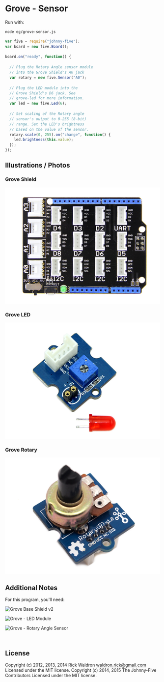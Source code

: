 <!--remove-start-->

# Grove - Sensor

<!--remove-end-->








Run with:
```bash
node eg/grove-sensor.js
```


```javascript
var five = require("johnny-five");
var board = new five.Board();

board.on("ready", function() {

  // Plug the Rotary Angle sensor module
  // into the Grove Shield's A0 jack
  var rotary = new five.Sensor("A0");

  // Plug the LED module into the
  // Grove Shield's D6 jack. See
  // grove-led for more information.
  var led = new five.Led(6);

  // Set scaling of the Rotary angle
  // sensor's output to 0-255 (8-bit)
  // range. Set the LED's brightness
  // based on the value of the sensor.
  rotary.scale(0, 255).on("change", function() {
    led.brightness(this.value);
  });
});


```


## Illustrations / Photos


### Grove Shield



![docs/images/grove-shield.jpg](images/grove-shield.jpg)  

### Grove LED



![docs/images/grove-led.jpg](images/grove-led.jpg)  

### Grove Rotary



![docs/images/grove-rotary.jpg](images/grove-rotary.jpg)  






## Additional Notes
For this program, you'll need:

![Grove Base Shield v2](http://www.seeedstudio.com/depot/images/product/base%20shield%20V2_01.jpg)

![Grove - LED Module](http://www.seeedstudio.com/depot/images/product/Red%20LED_02.jpg)

![Grove - Rotary Angle Sensor](http://www.seeedstudio.com/depot/images/product/GroveRotaryP.jpg)


&nbsp;

<!--remove-start-->

## License
Copyright (c) 2012, 2013, 2014 Rick Waldron <waldron.rick@gmail.com>
Licensed under the MIT license.
Copyright (c) 2014, 2015 The Johnny-Five Contributors
Licensed under the MIT license.

<!--remove-end-->
